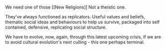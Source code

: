 We need one of those [[New Religions]] 
Not a theistic one. 

They've always functioned as replicators. Useful values and beliefs, thematic social ideas and behaviours to help us survive, packaged into self contained, defensive, replicating social structure.

We have to evolve, now, again, through this latest upcoming crisis, if we are to avoid cultural evolution's next culling - this one perhaps terminal.